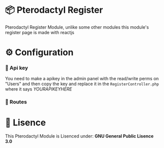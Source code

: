 # 📦 Pterodactyl Register
Pterodactyl Register Module, unlike some other modules this module's register page is made with reactjs

# ⚙️ Configuration
### 🔑 Api key
You need to make a apikey in the admin panel with the read/write perms on "Users"
and then copy the key and replace it in the `RegisterController.php` where it says *YOURAPIKEYHERE*

### 🔗 Routes

# 📄 Lisence
This Pterodactyl Module is Lisenced under: **GNU General Public Lisence 3.0**
